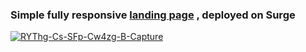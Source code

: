 <h3>Simple fully responsive <a href="https://depressed-profit.surge.sh/">landing page</a> , deployed on Surge</h3>
<a href="https://depressed-profit.surge.sh//"><img src="https://i.ibb.co/qpnyvMc/RYThg-Cs-SFp-Cw4zg-B-Capture.png" alt="RYThg-Cs-SFp-Cw4zg-B-Capture" border="0"></a>
